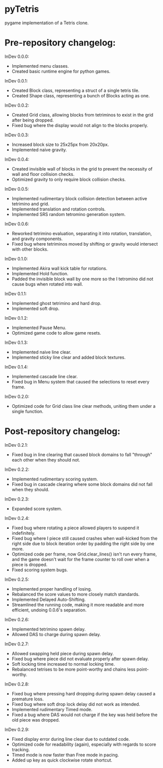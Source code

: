 # pyTetris

pygame implementation of a Tetris clone.

# Pre-repository changelog:

InDev 0.0.0: 
- Implemented menu classes.
- Created basic runtime engine for python games.

InDev 0.0.1: 
- Created Block class, representing a struct of a single tetris tile.
- Created Shape class, representing a bunch of Blocks acting as one.

InDev 0.0.2: 
- Created Grid class, allowing blocks from tetriminos to exist in the grid after being dropped.
- Fixed bug where the display would not align to the blocks properly.

InDev 0.0.3: 
- Increased block size to 25x25px from 20x20px.
- Implemented naive gravity.

InDev 0.0.4: 
- Created invisible wall of blocks in the grid to prevent the necessity of wall and floor collision checks.
- Optimized gravity to only require block collision checks.

InDev 0.0.5: 
- Implemented rudimentary block collision detection between active tetrimino and grid.
- Implemented translation and rotation controls.
- Implemented SRS random tetromino generation system.

InDev 0.0.6: 
- Reworked tetrimino evaluation, separating it into rotation, translation, and gravity components.
- Fixed bug where tetriminos moved by shifting or gravity would intersect with other blocks.

InDev 0.1.0: 
- Implemented Akira wall kick table for rotations.
- Implemented Hold function.
- Padded the invisible block wall by one more so the I tetromino did not cause bugs when rotated into wall.

InDev 0.1.1: 
- Implemented ghost tetrimino and hard drop.
- Implemented soft drop.

InDev 0.1.2: 
- Implemented Pause Menu.
- Optimized game code to allow game resets.

InDev 0.1.3: 
- Implemented naive line clear.
- Implemented sticky line clear and added block textures.

InDev 0.1.4:
- Implemented cascade line clear.
- Fixed bug in Menu system that caused the selections to reset every frame.

InDev 0.2.0: 
- Optimized code for Grid class line clear methods, uniting them under a single function.

# Post-repository changelog:

InDev 0.2.1: 
- Fixed bug in line clearing that caused block domains to fall "through" each other when they should not.

InDev 0.2.2: 
- Implemented rudimentary scoring system. 
- Fixed bug in cascade clearing where some block domains did not fall when they should.

InDev 0.2.3: 
- Expanded score system.

InDev 0.2.4: 
- Fixed bug where rotating a piece allowed players to suspend it indefinitely.
- Fixed bug where I piece still caused crashes when wall-kicked from the right side due to block iteration order by padding the right side by one more.
- Optimized code per frame, now Grid.clear_lines() isn't run every frame, and the game doesn't wait for the frame counter to roll over when a piece is dropped. 
- Fixed scoring system bugs.

InDev 0.2.5:
- Implemented proper handling of losing.
- Rebalanced the score values to more closely match standards.
- Implemented Delayed Auto-Shifting.
- Streamlined the running code, making it more readable and more efficient, undoing 0.0.6's separation.

InDev 0.2.6:
- Implemented tetrimino spawn delay.
- Allowed DAS to charge during spawn delay.

InDev 0.2.7:
- Allowed swapping held piece during spawn delay.
- Fixed bug where piece did not evaluate properly after spawn delay.
- Soft locking time increased to normal locking time.
- Rebalanced tetrises to be more point-worthy and chains less point-worthy.

InDev 0.2.8:
- Fixed bug where pressing hard dropping during spawn delay caused a premature loss.
- Fixed bug where soft drop lock delay did not work as intended.
- Implemented rudimentary Timed mode.
- Fixed a bug where DAS would not charge if the key was held before the old piece was dropped.

InDev 0.2.9:
- Fixed display error during line clear due to outdated code.
- Optimized code for readability (again), especially with regards to score tracking.
- Timed mode is now faster than Free mode in pacing.
- Added up key as quick clockwise rotate shortcut.

